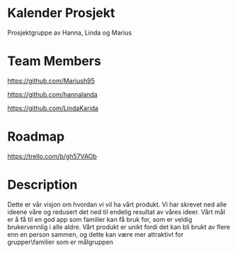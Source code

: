 # Kalender Prosjekt
Prosjektgruppe av Hanna, Linda og Marius

# Team Members

https://github.com/Mariush95

https://github.com/hannalanda

https://github.com/LindaKarida

# Roadmap

https://trello.com/b/gh57VAOb

# Description

Dette er vår visjon om hvordan vi vil ha vårt produkt. Vi har skrevet ned alle ideene våre og redusert det ned til endelig resultat av våres ideer. Vårt mål er å få til en god app som familier kan få bruk for, som er veldig brukervennlig i alle aldre. Vårt produkt er unikt fordi det kan bli brukt av flere enn en person sammen, og dette kan være mer attraktivt for grupper\familier som er målgruppen
